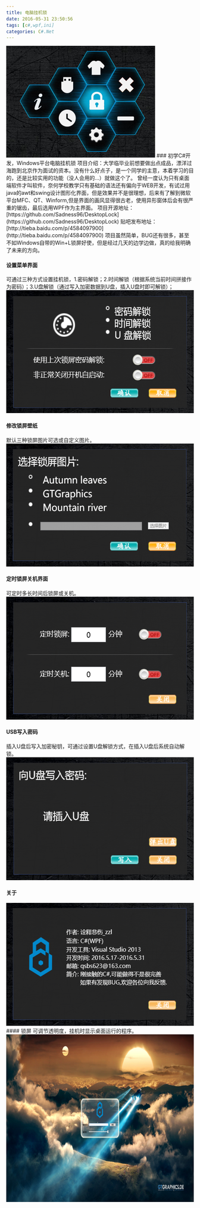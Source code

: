 ```yaml
---
title: 电脑挂机锁
date: 2016-05-31 23:50:56
tags: [c#,wpf,ini]
categories: C#.Net
---
```

<img style="width:400px;height:300px" src="https://raw.githubusercontent.com/Sadness96/sadness96.github.io/master/images/blog/csharp-DesktopLock/main.png"/>
### 初学C#开发，Windows平台电脑挂机锁
<!-- more -->
项目介绍：大学临毕业前想要做出点成品，漂洋过海跑到北京作为面试的资本。没有什么好点子，是一个同学的主意，本着学习的目的，还是比较实用的功能（没人会用的…）就做这个了。
曾经一度认为只有桌面端软件才叫软件，奈何学校教学只有基础的语法还有偏向于WEB开发，有试过用java的awt和swing设计图形化界面，但是效果并不是很理想，后来有了解到微软平台MFC、QT、Winform,但是界面的画风显得很古老，使用异形窗体后会有很严重的锯齿，最后选用WPF作为主界面。
项目开源地址：[https://github.com/Sadness96/DesktopLock](https://github.com/Sadness96/DesktopLock)
贴吧发布地址：[http://tieba.baidu.com/p/4584097900](http://tieba.baidu.com/p/4584097900)
项目虽然简单，BUG还有很多，甚至不如Windows自带的Win+L锁屏好使，但是经过几天的边学边做，真的给我明确了未来的方向。

#### 设置菜单界面
可通过三种方式设置挂机锁，1.密码解锁；2.时间解锁（根据系统当前时间拼接作为密码）；3.U盘解锁（通过写入加密数据到U盘，插入U盘时即可解锁）；
<img style="width:540px;height:330px" src="https://raw.githubusercontent.com/Sadness96/sadness96.github.io/master/images/blog/csharp-DesktopLock/config.png"/>
#### 修改锁屏壁纸
默认三种锁屏图片可选或自定义图片。
<img style="width:540px;height:330px" src="https://raw.githubusercontent.com/Sadness96/sadness96.github.io/master/images/blog/csharp-DesktopLock/style.png"/>
#### 定时锁屏关机界面
可定时多长时间后锁屏或关机。
<img style="width:540px;height:330px" src="https://raw.githubusercontent.com/Sadness96/sadness96.github.io/master/images/blog/csharp-DesktopLock/timing.png"/>
#### USB写入密码
插入U盘后写入加密秘钥，可通过设置U盘解锁方式，在插入U盘后系统自动解锁。
<img style="width:540px;height:330px" src="https://raw.githubusercontent.com/Sadness96/sadness96.github.io/master/images/blog/csharp-DesktopLock/usb.png"/>
#### 关于
<img style="width:540px;height:330px" src="https://raw.githubusercontent.com/Sadness96/sadness96.github.io/master/images/blog/csharp-DesktopLock/about.png"/>
#### 锁屏
可调节透明度，挂机时显示桌面运行的程序。
<img style="width:800px;height:450px" src="https://raw.githubusercontent.com/Sadness96/sadness96.github.io/master/images/blog/csharp-DesktopLock/lock.png"/>